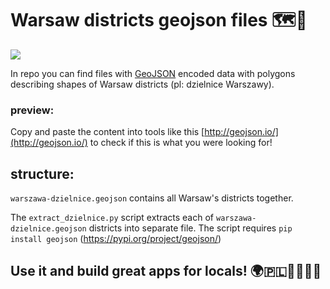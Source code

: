 # Warsaw districts geojson files 🗺🌆

<img src="https://i.imgur.com/cYzDS0E.png">


In repo you can find files with [GeoJSON](https://en.wikipedia.org/wiki/GeoJSON) encoded data with polygons describing shapes of Warsaw districts (pl: dzielnice Warszawy).

### preview:


Copy and paste the content into tools like this [http://geojson.io/](http://geojson.io/) to check if this is what you were looking for!

## structure:

`warszawa-dzielnice.geojson` contains all Warsaw's districts together.

The `extract_dzielnice.py` script extracts each of `warszawa-dzielnice.geojson` districts into separate file.
The script requires `pip install geojson` (https://pypi.org/project/geojson/)


## Use it and build great apps for locals! 🌍🇵🇱👩‍💻👨‍💻



